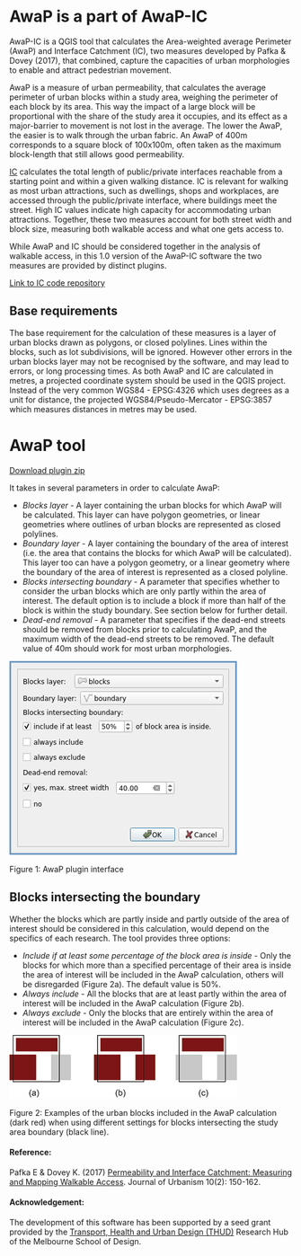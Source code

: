 # AwaP is a part of AwaP-IC
AwaP-IC is a QGIS tool that calculates the Area-weighted average Perimeter (AwaP) and Interface Catchment (IC), two measures developed by Pafka & Dovey (2017), that combined, capture the capacities of urban morphologies to enable and attract pedestrian movement. 

AwaP is a measure of urban permeability, that calculates the average perimeter of urban blocks within a study area, weighing the perimeter of each block by its area. This way the impact of a large block will be proportional with the share of the study area it occupies, and its effect as a major-barrier to movement is not lost in the average. The lower the AwaP, the easier is to walk through the urban fabric. An AwaP of 400m corresponds to a square block of 100x100m, often taken as the maximum block-length that still allows good permeability. 

[IC](https://github.com/Awapic/IC) calculates the total length of public/private interfaces reachable from a starting point and within a given walking distance. IC is relevant for walking as most urban attractions, such as dwellings, shops and workplaces, are accessed through the public/private interface, where buildings meet the street. High IC values indicate high capacity for accommodating urban attractions. Together, these two measures account for both street width and block size, measuring both walkable access and what one gets access to.

While AwaP and IC should be considered together in the analysis of walkable access, in this 1.0 version of the AwaP-IC software the two measures are provided by distinct plugins.

[Link to IC code repository](https://github.com/Awapic/IC)

## Base requirements
The base requirement for the calculation of these measures is a layer of urban blocks drawn as polygons, or closed polylines. Lines within the blocks, such as lot subdivisions, will be ignored. However other errors in the urban blocks layer may not be recognised by the software, and may lead to errors, or long processing times. As both AwaP and IC are calculated in metres, a projected coordinate system should be used in the QGIS project. Instead of the very common WGS84 - EPSG:4326 which uses degrees as a unit for distance, the projected WGS84/Pseudo-Mercator - EPSG:3857 which measures distances in metres may be used.

# AwaP tool
[Download plugin zip](./figures/AwaP%201-0.zip)

It takes in several parameters in order to calculate AwaP:
- *Blocks layer* - A layer containing the urban blocks for which AwaP will be calculated. This layer can have polygon geometries, or linear geometries where outlines of urban blocks are represented as closed polylines.
- *Boundary layer* - A layer containing the boundary of the area of interest (i.e. the area that contains the blocks for which AwaP will be calculated). This layer too can have a polygon geometry, or a linear geometry where the boundary of the area of interest is represented as a closed polyline.
- *Blocks intersecting boundary* - A parameter that specifies whether to consider the urban blocks which are only partly within the area of interest. The default option is to include a block if more than half of the block is within the study boundary. See section below for further detail.
- *Dead-end removal* - A parameter that specifies if the dead-end streets should be removed from blocks prior to calculating AwaP, and the maximum width of the dead-end streets to be removed. The default value of 40m should work for most urban morphologies.

![AwaP GUI](./figures/AwaP-gui.png)

Figure 1: AwaP plugin interface

## Blocks intersecting the boundary
Whether the blocks which are partly inside and partly outside of the area of interest should be considered in this calculation, would depend on the specifics of each research. The tool provides three options:
- *Include if at least some percentage of the block area is inside* - Only the blocks for which more than a specified percentage of their area is inside the area of interest will be included in the AwaP calculation, others will be disregarded (Figure 2a). The default value is 50%.
- *Always include* - All the blocks that are at least partly within the area of interest will be included in the AwaP calculation (Figure 2b).
- *Always exclude* - Only the blocks that are entirely within the area of interest will be included in the AwaP calculation (Figure 2c).

![AwaP-frame](./figures/AwaP-frame.png)

Figure 2: Examples of the urban blocks included in the AwaP calculation (dark red) when using different settings for blocks intersecting the study area boundary (black line).

#### Reference:
Pafka E & Dovey K. (2017) [Permeability and Interface Catchment: Measuring and Mapping Walkable Access](https://www.researchgate.net/publication/306087166_Permeability_and_interface_catchment_measuring_and_mapping_walkable_access). Journal of Urbanism 10(2): 150-162.

#### Acknowledgement:
The development of this software has been supported by a seed grant provided by the [Transport, Health and Urban Design (THUD)](https://thud.msd.unimelb.edu.au/home) Research Hub of the Melbourne School of Design.
